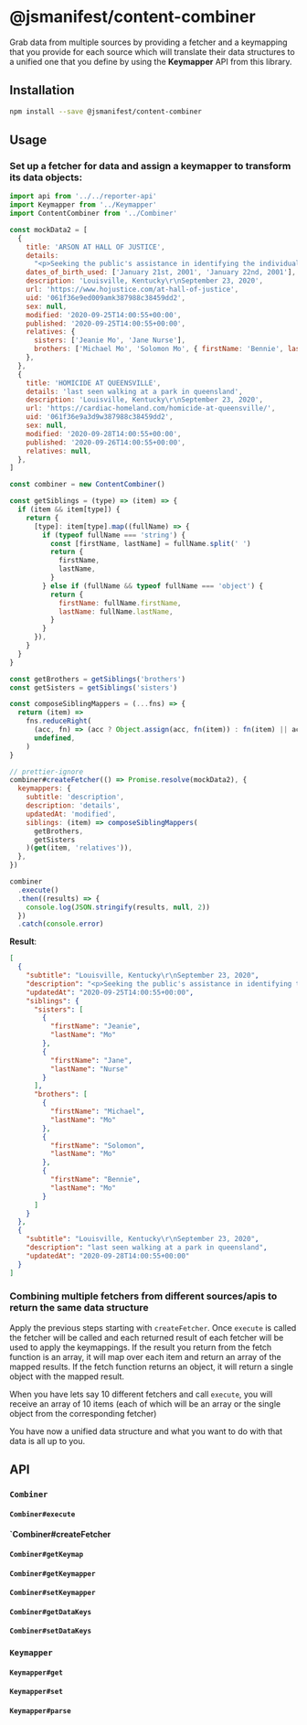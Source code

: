 # @jsmanifest/content-combiner

Grab data from multiple sources by providing a fetcher and a keymapping that you provide for each source which will translate their data structures to a unified one that you define by using the **Keymapper** API from this library.

## Installation

```bash
npm install --save @jsmanifest/content-combiner
```

## Usage

### Set up a fetcher for data and assign a keymapper to transform its data objects:

```js
import api from '../../reporter-api'
import Keymapper from '../Keymapper'
import ContentCombiner from '../Combiner'

const mockData2 = [
  {
    title: 'ARSON AT HALL OF JUSTICE',
    details:
      "<p>Seeking the public's assistance in identifying the individuals who participated in an arson that occurred at the Louisville Hall of Justice,</p>",
    dates_of_birth_used: ['January 21st, 2001', 'January 22nd, 2001'],
    description: 'Louisville, Kentucky\r\nSeptember 23, 2020',
    url: 'https://www.hojustice.com/at-hall-of-justice',
    uid: '061f36e9ed009amk387988c38459dd2',
    sex: null,
    modified: '2020-09-25T14:00:55+00:00',
    published: '2020-09-25T14:00:55+00:00',
    relatives: {
      sisters: ['Jeanie Mo', 'Jane Nurse'],
      brothers: ['Michael Mo', 'Solomon Mo', { firstName: 'Bennie', lastName: 'Mo' }],
    },
  },
  {
    title: 'HOMICIDE AT QUEENSVILLE',
    details: 'last seen walking at a park in queensland',
    description: 'Louisville, Kentucky\r\nSeptember 23, 2020',
    url: 'https://cardiac-homeland.com/homicide-at-queensville/',
    uid: '061f36e9a3d9w387988c38459dd2',
    sex: null,
    modified: '2020-09-28T14:00:55+00:00',
    published: '2020-09-26T14:00:55+00:00',
    relatives: null,
  },
]

const combiner = new ContentCombiner()

const getSiblings = (type) => (item) => {
  if (item && item[type]) {
    return {
      [type]: item[type].map((fullName) => {
        if (typeof fullName === 'string') {
          const [firstName, lastName] = fullName.split(' ')
          return {
            firstName,
            lastName,
          }
        } else if (fullName && typeof fullName === 'object') {
          return {
            firstName: fullName.firstName,
            lastName: fullName.lastName,
          }
        }
      }),
    }
  }
}

const getBrothers = getSiblings('brothers')
const getSisters = getSiblings('sisters')

const composeSiblingMappers = (...fns) => {
  return (item) =>
    fns.reduceRight(
      (acc, fn) => (acc ? Object.assign(acc, fn(item)) : fn(item) || acc),
      undefined,
    )
}

// prettier-ignore
combiner#createFetcher(() => Promise.resolve(mockData2), {
  keymappers: {
    subtitle: 'description',
    description: 'details',
    updatedAt: 'modified',
    siblings: (item) => composeSiblingMappers(
      getBrothers,
      getSisters
    )(get(item, 'relatives')),
  },
})

combiner
  .execute()
  .then((results) => {
    console.log(JSON.stringify(results, null, 2))
  })
  .catch(console.error)
```

**Result**:

```json
[
  {
    "subtitle": "Louisville, Kentucky\r\nSeptember 23, 2020",
    "description": "<p>Seeking the public's assistance in identifying the individuals who participated in an arson that occurred at the Louisville Hall of Justice,</p>",
    "updatedAt": "2020-09-25T14:00:55+00:00",
    "siblings": {
      "sisters": [
        {
          "firstName": "Jeanie",
          "lastName": "Mo"
        },
        {
          "firstName": "Jane",
          "lastName": "Nurse"
        }
      ],
      "brothers": [
        {
          "firstName": "Michael",
          "lastName": "Mo"
        },
        {
          "firstName": "Solomon",
          "lastName": "Mo"
        },
        {
          "firstName": "Bennie",
          "lastName": "Mo"
        }
      ]
    }
  },
  {
    "subtitle": "Louisville, Kentucky\r\nSeptember 23, 2020",
    "description": "last seen walking at a park in queensland",
    "updatedAt": "2020-09-28T14:00:55+00:00"
  }
]
```

### Combining multiple fetchers from different sources/apis to return the same data structure

Apply the previous steps starting with `createFetcher`. Once `execute` is called the fetcher will be called and each returned result of each fetcher will be used to apply the keymappings. If the result you return from the fetch function is an array, it will map over each item and return an array of the mapped results. If the fetch function returns an object, it will return a single object with the mapped result.

When you have lets say 10 different fetchers and call `execute`, you will receive an array of 10 items (each of which will be an array or the single object from the corresponding fetcher)

You have now a unified data structure and what you want to do with that data is all up to you.

## API

### `Combiner`

#### `Combiner#execute`

#### `Combiner#createFetcher

#### `Combiner#getKeymap`

#### `Combiner#getKeymapper`

#### `Combiner#setKeymapper`

#### `Combiner#getDataKeys`

#### `Combiner#setDataKeys`

### `Keymapper`

#### `Keymapper#get`

#### `Keymapper#set`

#### `Keymapper#parse`
